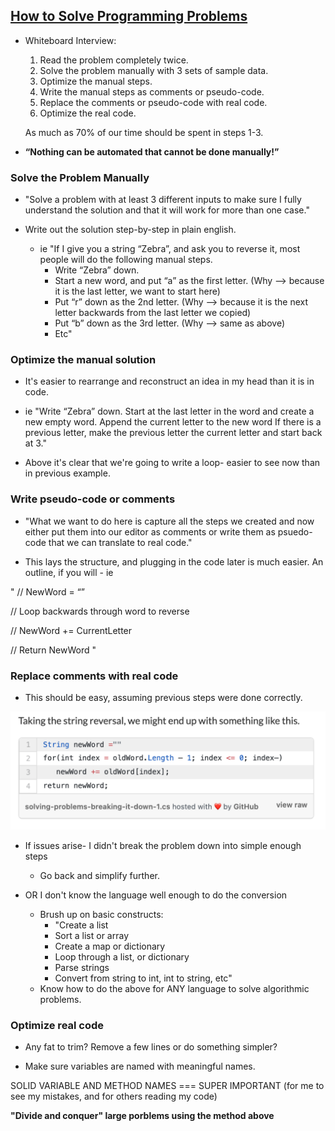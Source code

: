 ## [How to Solve Programming Problems](https://simpleprogrammer.com/solving-problems-breaking-it-down/)

- Whiteboard Interview:
  1. Read the problem completely twice.
  2. Solve the problem manually with 3 sets of sample data.
  3. Optimize the manual steps.
  4. Write the manual steps as comments or pseudo-code.
  5. Replace the comments or pseudo-code with real code.
  6. Optimize the real code.

  As much as 70% of our time should be spent in steps 1-3.

- **“Nothing can be automated that cannot be done manually!”**

### Solve the Problem Manually 
- "Solve a problem with at least 3 different inputs to make sure I fully understand the solution and that it will work for more than one case."

- Write out the solution step-by-step in plain english.
  - ie "If I give you a string “Zebra”, and ask you to reverse it, most people will do the following manual steps.
    - Write “Zebra” down.
    - Start a new word, and put “a” as the first letter.  (Why –> because it is the last letter, we want to start here)
    - Put “r” down as the 2nd letter.  (Why –> because it is the next letter backwards from the last letter we copied)
    - Put “b” down as the 3rd letter.  (Why –> same as above)
    - Etc"

### Optimize the manual solution

- It's easier to rearrange and reconstruct an idea in my head than it is in code.

- ie "Write “Zebra” down.
Start at the last letter in the word and create a new empty word.
Append the current letter to the new word
If there is a previous letter, make the previous letter the current letter and start back at 3."

- Above it's clear that we're going to write a loop- easier to see now than in previous example.

### Write pseudo-code or comments

- "What we want to do here is capture all the steps we created and now either put them into our editor as comments or write them as psuedo-code that we can translate to real code."

- This lays the structure, and plugging in the code later is much easier. An outline, if you will - ie

" // NewWord = “”

// Loop backwards through word to reverse

//   NewWord += CurrentLetter

// Return NewWord "

### Replace comments with real code

- This should be easy, assuming previous steps were done correctly. 

![](../assets/2021-03-31-14-05-02.png)

- If issues arise- I didn't break the problem down into simple enough steps
  - Go back and simplify further.

- OR I don't know the language well enough to do the conversion
  - Brush up on basic constructs:
    - "Create a list
    - Sort a list or array
    - Create a map or dictionary
    - Loop through a list, or dictionary
    - Parse strings
    - Convert from string to int, int to string, etc"
  - Know how to do the above for ANY language to solve algorithmic problems.

### Optimize real code

- Any fat to trim? Remove a few lines or do something simpler?

- Make sure variables are named with meaningful names.

SOLID VARIABLE AND METHOD NAMES === SUPER IMPORTANT
(for me to see my mistakes, and for others reading my code)

**"Divide and conquer" large porblems using the method above**
